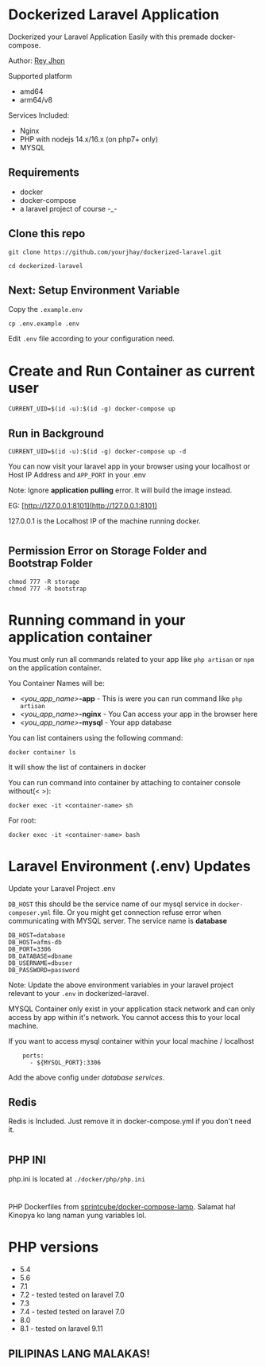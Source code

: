 # Dockerized Laravel Application

Dockerized your Laravel Application Easily with this premade docker-compose.

Author: [Rey Jhon](https://github.com/yourjhay)


Supported platform
- amd64
- arm64/v8

Services Included:
- Nginx
- PHP with nodejs 14.x/16.x (on php7+ only)
- MYSQL

## Requirements
- docker
- docker-compose
- a laravel project of course -_-

## Clone this repo

```
git clone https://github.com/yourjhay/dockerized-laravel.git
```

```
cd dockerized-laravel
```


## Next: Setup Environment Variable

Copy the `.example.env`

```
cp .env.example .env
```

Edit `.env` file according to your configuration need.

# Create and Run Container as current user

```
CURRENT_UID=$(id -u):$(id -g) docker-compose up
```

## Run in Background

```
CURRENT_UID=$(id -u):$(id -g) docker-compose up -d 
```

You can now visit your laravel app in your browser using your localhost or Host IP Address and `APP_PORT` in your .env

Note: Ignore **application pulling** error. It will build the image instead.

EG:
[http://127.0.0.1:8101](http://127.0.0.1:8101)

127.0.0.1 is the Localhost IP of the machine running docker.
#
#

## Permission Error on Storage Folder and Bootstrap Folder

```
chmod 777 -R storage
chmod 777 -R bootstrap
```

# Running command in your application container

You must only run all commands related to your app like `php artisan` or `npm` on the application container.

You Container Names will be:
- *<you_app_name>***-app** - This is were you can run command like `php artisan`
- *<you_app_name>***-nginx** - You Can access your app in the browser here
- *<you_app_name>***-mysql** - Your app database

You can list containers using the following command:
```
docker container ls
```
It will show the list of containers in docker

You can  run command into container by attaching to container console without(< >):
```
docker exec -it <container-name> sh
```

For root:
```
docker exec -it <container-name> bash
```


# Laravel Environment (.env) Updates

Update your Laravel Project .env

`DB_HOST` this should be the service name of our mysql service in `docker-composer.yml` file. Or you might get connection refuse error when communicating with MYSQL server.
The service name is **database**

```
DB_HOST=database
DB_HOST=afms-db
DB_PORT=3306
DB_DATABASE=dbname
DB_USERNAME=dbuser
DB_PASSWORD=password
```

Note: Update the above environment variables in your laravel project relevant to your `.env` in dockerized-laravel.

MYSQL Container only exist in your application stack network and can only access by app within it's network. You cannot access this to your local machine.

If you want to access mysql container within your local machine / localhost

```
    ports:
      - ${MYSQL_PORT}:3306
```

Add the above config under *database services*.

## Redis
 Redis is Included. Just remove it in docker-compose.yml if you don't need it.
 
#
## PHP INI

php.ini is located at `./docker/php/php.ini`

#
PHP Dockerfiles from [sprintcube/docker-compose-lamp](https://github.com/sprintcube/docker-compose-lamp). Salamat ha! Kinopya ko lang naman yung variables lol.

# PHP versions
- 5.4
- 5.6
- 7.1
- 7.2 - tested tested on laravel 7.0
- 7.3
- 7.4 - tested tested on laravel 7.0
- 8.0 
- 8.1 - tested on laravel 9.11

## PILIPINAS LANG MALAKAS!

